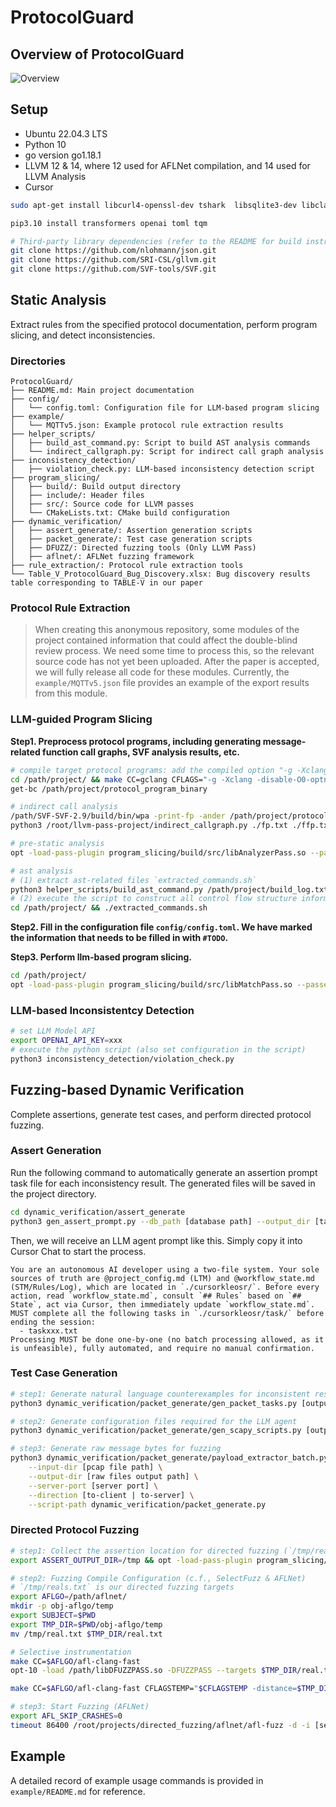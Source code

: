 # ProtocolGuard

## Overview of ProtocolGuard

<img src="./image/overview.png" alt="Overview" />

## Setup

- Ubuntu 22.04.3 LTS
- Python 10
- go version go1.18.1
- LLVM 12 & 14, where 12 used for AFLNet compilation, and 14 used for LLVM Analysis
- Cursor

```bash
sudo apt-get install libcurl4-openssl-dev tshark  libsqlite3-dev libclang-14-dev

pip3.10 install transformers openai toml tqm

# Third-party library dependencies (refer to the README for build instructions)
git clone https://github.com/nlohmann/json.git
git clone https://github.com/SRI-CSL/gllvm.git
git clone https://github.com/SVF-tools/SVF.git
```

## Static Analysis

Extract rules from the specified protocol documentation, perform program slicing, and detect inconsistencies.

### Directories

```
ProtocolGuard/
├── README.md: Main project documentation
├── config/
│   └── config.toml: Configuration file for LLM-based program slicing
├── example/
│   └── MQTTv5.json: Example protocol rule extraction results
├── helper_scripts/
│   ├── build_ast_command.py: Script to build AST analysis commands
│   └── indirect_callgraph.py: Script for indirect call graph analysis
├── inconsistency_detection/
│   ├── violation_check.py: LLM-based inconsistency detection script
├── program_slicing/
│   ├── build/: Build output directory
│   ├── include/: Header files
│   ├── src/: Source code for LLVM passes
│   └── CMakeLists.txt: CMake build configuration
├── dynamic_verification/
│   ├── assert_generate/: Assertion generation scripts
│   ├── packet_generate/: Test case generation scripts
│   ├── DFUZZ/: Directed fuzzing tools (Only LLVM Pass)
│   ├── aflnet/: AFLNet fuzzing framework
├── rule_extraction/: Protocol rule extraction tools
└── Table_V_ProtocolGuard_Bug_Discovery.xlsx: Bug discovery results table corresponding to TABLE-V in our paper
```

### Protocol Rule Extraction

> When creating this anonymous repository, some modules of the project contained information that could affect the double-blind review process. We need some time to process this, so the relevant source code has not yet been uploaded. After the paper is accepted, we will fully release all code for these modules. Currently, the `example/MQTTv5.json` file provides an example of the export results from this module.

### LLM-guided Program Slicing

**Step1. Preprocess protocol programs, including generating message-related function call graphs, SVF analysis results, etc.**

```bash
# compile target protocol programs: add the compiled option "-g -Xclang -disable-O0-optnone -fno-discard-value-names"
cd /path/project/ && make CC=gclang CFLAGS="-g -Xclang -disable-O0-optnone -fno-discard-value-names" > build_log.txt
get-bc /path/project/protocol_program_binary

# indirect call analysis
/path/SVF-SVF-2.9/build/bin/wpa -print-fp -ander /path/project/protocol_program_binary.bc > fp.txt
python3 /root/llvm-pass-project/indirect_callgraph.py ./fp.txt ./ffp.txt

# pre-static analysis
opt -load-pass-plugin program_slicing/build/src/libAnalyzerPass.so --passes='mem2reg,loop-mssa(licm)' /path/project/protocol_program_binary.bc -o /path/project/protocol_program_binary_ssa.bc

# ast analysis
# (1) extract ast-related files `extracted_commands.sh`
python3 helper_scripts/build_ast_command.py /path/project/build_log.txt /path/project/extracted_commands.txt [project_name] program_slicing/build/src/libASTPass.so
# (2) execute the script to construct all control flow structure information
cd /path/project/ && ./extracted_commands.sh
```

**Step2. Fill in the configuration file `config/config.toml`. We have marked the information that needs to be filled in with `#TODO`.**

**Step3. Perform llm-based program slicing.**

```bash
cd /path/project/
opt -load-pass-plugin program_slicing/build/src/libMatchPass.so --passes="match-pass<config=config/config.toml>" < ./protocol_program_binary_ssa.bc
```

### LLM-based Inconsistentcy Detection

```bash
# set LLM Model API
export OPENAI_API_KEY=xxx
# execute the python script (also set configuration in the script)
python3 inconsistency_detection/violation_check.py
```

## Fuzzing-based Dynamic Verification

Complete assertions, generate test cases, and perform directed protocol fuzzing.

### Assert Generation

Run the following command to automatically generate an assertion prompt task file for each inconsistency result. The generated files will be saved in the project directory.

```bash
cd dynamic_verification/assert_generate
python3 gen_assert_prompt.py --db_path [database path] --output_dir [target project directory path] --compile_command "[The compilation command of the project, used by the agent to check the generated code]"
```

Then, we will receive an LLM agent prompt like this. Simply copy it into Cursor Chat to start the process.

```
You are an autonomous AI developer using a two-file system. Your sole sources of truth are @project_config.md (LTM) and @workflow_state.md (STM/Rules/Log), which are located in `./cursorkleosr/`. Before every action, read `workflow_state.md`, consult `## Rules` based on `## State`, act via Cursor, then immediately update `workflow_state.md`.
MUST complete all the following tasks in `./cursorkleosr/task/` before ending the session:
  - taskxxx.txt
Processing MUST be done one-by-one (no batch processing allowed, as it is unfeasible), fully automated, and require no manual confirmation.
```

### Test Case Generation

```bash
# step1: Generate natural language counterexamples for inconsistent results
python3 dynamic_verification/packet_generate/gen_packet_tasks.py [output directory name] [scapy path] [database path]

# step2: Generate configuration files required for the LLM agent
python3 dynamic_verification/packet_generate/gen_scapy_scripts.py [output directory name] [scapy path]

# step3: Generate raw message bytes for fuzzing
python3 dynamic_verification/packet_generate/payload_extractor_batch.py \
    --input-dir [pcap file path] \
    --output-dir [raw files output path] \
    --server-port [server port] \
    --direction [to-client | to-server] \
    --script-path dynamic_verification/packet_generate.py
```

### Directed Protocol Fuzzing

```bash
# step1: Collect the assertion location for directed fuzzing (`/tmp/reals.txt`)
export ASSERT_OUTPUT_DIR=/tmp && opt -load-pass-plugin program_slicing/build/src/libAssertPass.so --passes="assert-call-analysis" < [llvm bitcode path]

# step2: Fuzzing Compile Configuration (c.f., SelectFuzz & AFLNet)
# `/tmp/reals.txt` is our directed fuzzing targets
export AFLGO=/path/aflnet/
mkdir -p obj-aflgo/temp
export SUBJECT=$PWD
export TMP_DIR=$PWD/obj-aflgo/temp
mv /tmp/real.txt $TMP_DIR/real.txt

# Selective instrumentation
make CC=$AFLGO/afl-clang-fast
opt-10 -load /path/libDFUZZPASS.so -DFUZZPASS --targets $TMP_DIR/real.txt --outdir $TMP_DIR ./build/[project_binary_name].0.0.preopt.bc

make CC=$AFLGO/afl-clang-fast CFLAGSTEMP="$CFLAGSTEMP -distance=$TMP_DIR/distance.cfg.txt -DASSERT_ENABLED=1"

# step3: Start Fuzzing (AFLNet)
export AFL_SKIP_CRASHES=0
timeout 86400 /root/projects/directed_fuzzing/aflnet/afl-fuzz -d -i [seed path] -o [output path] -m none -P [protocol name] -N [tcp|udp|tcp6|udp6://ip/port]  -D 10000 -q 3 -s 3 -K -z exp -c 30m -- [binary name]
```

## Example

A detailed record of example usage commands is provided in `example/README.md` for reference.
